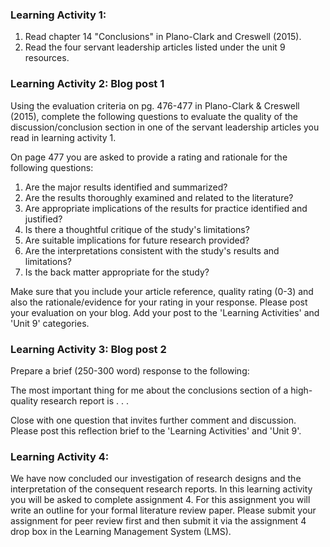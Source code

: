 ### Learning Activity 1:

1. Read chapter 14 "Conclusions" in Plano-Clark and Creswell \(2015\).
2. Read the four servant leadership articles listed under the unit 9 resources.

### Learning Activity 2: Blog post 1

Using the evaluation criteria on pg. 476-477 in Plano-Clark & Creswell \(2015\), complete the following questions to evaluate the quality of the discussion/conclusion section in one of the servant leadership articles you read in learning activity 1.

On page 477 you are asked to provide a rating and rationale for the following questions:

1. Are the major results identified and summarized?
2. Are the results thoroughly examined and related to the literature?
3. Are appropriate implications of the results for practice identified and justified?
4. Is there a thoughtful critique of the study's limitations?
5. Are suitable implications for future research provided?
6. Are the interpretations consistent with the study's results and limitations?
7. Is the back matter appropriate for the study?

Make sure that you include your article reference, quality rating \(0-3\) and also the rationale/evidence for your rating in your response.  Please post your evaluation on your blog.  Add your post to the 'Learning Activities' and 'Unit 9' categories.

### Learning Activity 3: Blog post 2

Prepare a brief \(250-300 word\) response to the following:

The most important thing for me about the conclusions section of a high-quality research report is . . .

Close with one question that invites further comment and discussion. Please post this reflection brief to the 'Learning Activities' and 'Unit 9'.

### Learning Activity 4:

We have now concluded our investigation of research designs and the interpretation of the consequent research reports.  In this learning activity you will be asked to complete assignment 4. For this assignment you will write an outline for your formal literature review paper.  Please submit your assignment for peer review first and then submit it via the assignment 4 drop box in the Learning Management System \(LMS\).

### 



